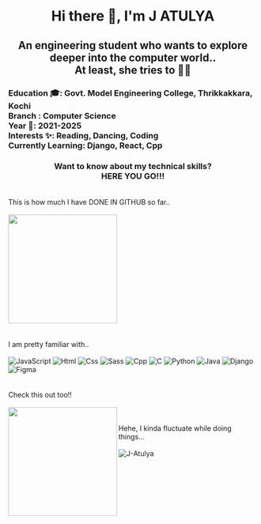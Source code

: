 <h1 align=center> Hi there 👋, I'm J ATULYA</h1>
<h2 align=center> An engineering student who wants to explore deeper into the computer world..<br> At least, she tries to 🙂🙂</h2>

<h3 align=left>
  Education 🎓: Govt. Model Engineering College, Thrikkakkara, Kochi <br>
  Branch : Computer Science<br>
  Year 📅: 2021-2025<br>
  Interests ✨: Reading, Dancing, Coding<br>
  Currently Learning: Django, React, Cpp<br>
</h3>

<h3 align=center> Want to know about my technical skills? <br> HERE YOU GO!!!</h3><br>

<div display=flex>
  This is how much I have DONE IN GITHUB so far..<br><br>
  <img height=220px src="https://github-readme-stats.vercel.app/api?username=jatulya&show_icons=true&theme=tokyonight"/>
  <br><br><br>
  <!-- these stat links are copied from github-readme-stats provided by anuraghazra-->
  I am pretty familiar with..<br><br>
  <div>
    <img src="https://img.shields.io/badge/javascript-%23323330.svg?style=for-the-badge&logo=javascript&logoColor=%23F7DF1E" alt="JavaScript" />
    <img src="https://img.shields.io/badge/html5-%23E34F26.svg?style=for-the-badge&logo=html5&logoColor=white" alt="Html" />
    <img src="https://img.shields.io/badge/css3-%231572B6.svg?style=for-the-badge&logo=css3&logoColor=white" alt="Css" />
    <img src="https://img.shields.io/badge/SASS-hotpink.svg?style=for-the-badge&logo=SASS&logoColor=white" alt="Sass"/>
    <img src="https://img.shields.io/badge/c++-%2300599C.svg?style=for-the-badge&logo=c%2B%2B&logoColor=white" alt="Cpp" />
    <img src="https://img.shields.io/badge/c-%2300599C.svg?style=for-the-badge&logo=c&logoColor=white" alt="C" />
    <img src="https://img.shields.io/badge/python-3670A0?style=for-the-badge&logo=python&logoColor=ffdd54" alt="Python" />    
    <img src="https://img.shields.io/badge/java-%23ED8B00.svg?style=for-the-badge&logo=openjdk&logoColor=white" alt="Java" />
    <img src="https://img.shields.io/badge/django-%23092E20.svg?style=for-the-badge&logo=django&logoColor=white" alt="Django"/>
    <img src="https://img.shields.io/badge/figma-%23F24E1E.svg?style=for-the-badge&logo=figma&logoColor=white" alt="Figma" />
  </div>
  <br><br>
  <div display=grid >
    Check this out too!!<br><br>
    <img height=220px align=left src="https://github-readme-stats.vercel.app/api/top-langs/?username=jatulya&layout=donut"/>
  <br><br>
 Hehe, I kinda fluctuate while doing things...<br><br>
 <img align="center" src="https://github-readme-streak-stats.herokuapp.com/?user=jatulya&" alt="J-Atulya" />
  </div>
 


